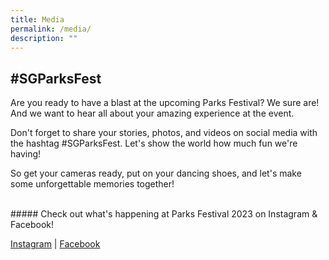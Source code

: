 ```yaml
---
title: Media
permalink: /media/
description: ""
---
```

## #SGParksFest

Are you ready to have a blast at the upcoming Parks Festival? We sure are! And we want to hear all about your amazing experience at the event. <br>

Don't forget to share your stories, photos, and videos on social media with the hashtag #SGParksFest. Let's show the world how much fun we're having! <br>

So get your cameras ready, put on your dancing shoes, and let's make some unforgettable memories together!


<br>
##### Check out what's happening at Parks Festival 2023 on Instagram &amp; Facebook!

[Instagram](https://www.instagram.com/explore/tags/sgparksfest/) | [Facebook](https://www.facebook.com/hashtag/sgparksfest)
